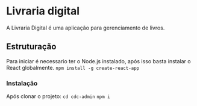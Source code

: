# Livraria digital
 A Livraria Digital é uma aplicação para gerenciamento de livros.

## Estruturação
Para iniciar é necessario ter o Node.js instalado, após isso basta instalar o React globalmente.
```npm install -g create-react-app```

### Instalação
Após clonar o projeto:
`cd cdc-admin`
`npm i`




 
 
